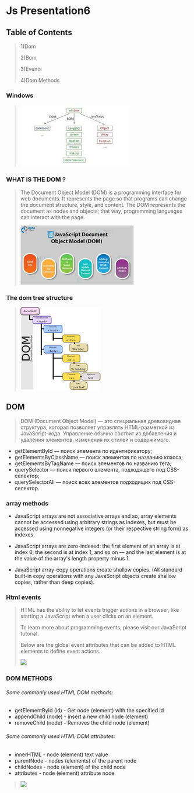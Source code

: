 # Js Presentation6

## Table of Contents

> 1)Dom
>
> 2)Bom
>
> 3)Events
>
> 4)Dom Methods

### Windows

>![](/wind.jpg)

### WHAT IS THE DOM ?

>The Document Object Model (DOM) is a programming interface for web documents. It represents the page so that programs can change the document structure, style, and content. The DOM represents the document as nodes and objects; that way, programming languages can interact with the page.
>
>![](/dom2.jpg)

### The dom tree structure

>![](/dom.png)


## DOM

>DOM (Document Object Model) — это специальная древовидная структура, которая позволяет управлять HTML-разметкой из JavaScript-кода. Управление обычно состоит из добавления и удаления элементов, изменения их стилей и содержимого.

- getElementById — поиск элемента по идентификатору;
- getElementsByClassName — поиск элементов по названию класса;
- getElementsByTagName — поиск элементов по названию тега;
- querySelector — поиск первого элемента, подходящего под CSS-селектор;
- querySelectorAll — поиск всех элементов подходящих под CSS-селектор.

### array methods

- JavaScript arrays are not associative arrays and so, array elements cannot be accessed using arbitrary strings as indexes, but must be accessed using nonnegative integers (or their respective string form) as indexes.

- JavaScript arrays are zero-indexed: the first element of an array is at index 0, the second is at index 1, and so on — and the last element is at the value of the array's length property minus 1.

- JavaScript array-copy operations create shallow copies. (All standard built-in copy operations with any JavaScript objects create shallow copies, rather than deep copies).

### Html events

>HTML has the ability to let events trigger actions in a browser, like starting a JavaScript when a user clicks on an element.
>
>To learn more about programming events, please visit our JavaScript tutorial.
>
>Below are the global event attributes that can be added to HTML elements to define event actions.
>
>![](/%D0%91%D0%B5%D0%B7%20%D0%BD%D0%B0%D0%B7%D0%B2%D0%B0%D0%BD%D0%B8%D1%8F.png)


### DOM METHODS

###### Some commonly used HTML DOM methods:

- getElementById (id) - Get node (element) with the specified id
- appendChild (node) - insert a new child node (element)
- removeChild (node) - Removes the child node (element)

###### Some commonly used HTML DOM attributes:

- innerHTML - node (element) text value
- parentNode - nodes (elements) of the parent node
- childNodes - node (element) of the child node
- attributes - node (element) attribute node

>![](/document.avif)
